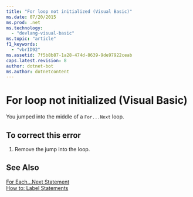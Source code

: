 ```yaml
---
title: "For loop not initialized (Visual Basic)"
ms.date: 07/20/2015
ms.prod: .net
ms.technology: 
  - "devlang-visual-basic"
ms.topic: "article"
f1_keywords: 
  - "vbrID92"
ms.assetid: 7f5b8b87-1a28-474d-8639-9de97922ceab
caps.latest.revision: 8
author: dotnet-bot
ms.author: dotnetcontent
---
```

# For loop not initialized (Visual Basic)
You jumped into the middle of a `For...Next` loop.  
  
## To correct this error  
  
1.  Remove the jump into the loop.  
  
## See Also  
 [For Each...Next Statement](../../visual-basic/language-reference/statements/for-each-next-statement.md)  
 [How to: Label Statements](../../visual-basic/programming-guide/program-structure/how-to-label-statements.md)
